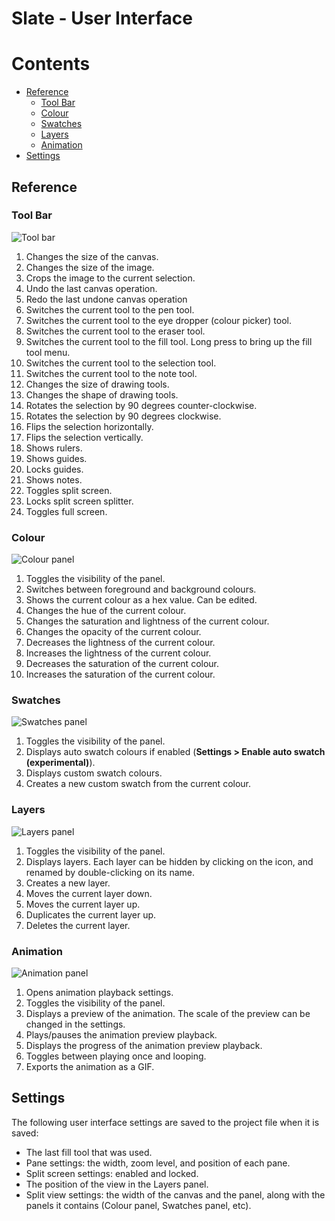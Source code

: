 # Slate - User Interface

<!-- START doctoc generated TOC please keep comment here to allow auto update -->
<!-- DON'T EDIT THIS SECTION, INSTEAD RE-RUN doctoc TO UPDATE -->
# Contents

- [Reference](#reference)
  - [Tool Bar](#tool-bar)
  - [Colour](#colour)
  - [Swatches](#swatches)
  - [Layers](#layers)
  - [Animation](#animation)
- [Settings](#settings)

<!-- END doctoc generated TOC please keep comment here to allow auto update -->

## Reference

### Tool Bar

![Tool bar](https://github.com/mitchcurtis/slate/blob/release/doc/images/slate-tool-bar.png)

1. Changes the size of the canvas.
2. Changes the size of the image.
3. Crops the image to the current selection.
4. Undo the last canvas operation.
5. Redo the last undone canvas operation
6. Switches the current tool to the pen tool.
7. Switches the current tool to the eye dropper (colour picker) tool.
8. Switches the current tool to the eraser tool.
9. Switches the current tool to the fill tool. Long press to bring up the fill tool menu.
10. Switches the current tool to the selection tool.
11. Switches the current tool to the note tool.
12. Changes the size of drawing tools.
13. Changes the shape of drawing tools.
14. Rotates the selection by 90 degrees counter-clockwise.
15. Rotates the selection by 90 degrees clockwise.
16. Flips the selection horizontally.
17. Flips the selection vertically.
18. Shows rulers.
19. Shows guides.
20. Locks guides.
21. Shows notes.
22. Toggles split screen.
23. Locks split screen splitter.
24. Toggles full screen.

### Colour

![Colour panel](https://github.com/mitchcurtis/slate/blob/release/doc/images/slate-colour-panel.png)

1. Toggles the visibility of the panel.
2. Switches between foreground and background colours.
3. Shows the current colour as a hex value. Can be edited.
4. Changes the hue of the current colour.
5. Changes the saturation and lightness of the current colour.
6. Changes the opacity of the current colour.
7. Decreases the lightness of the current colour.
8. Increases the lightness of the current colour.
9. Decreases the saturation of the current colour.
10. Increases the saturation of the current colour.

### Swatches

![Swatches panel](https://github.com/mitchcurtis/slate/blob/release/doc/images/slate-swatches-panel.png)

1. Toggles the visibility of the panel.
2. Displays auto swatch colours if enabled (**Settings > Enable auto swatch (experimental)**).
3. Displays custom swatch colours.
4. Creates a new custom swatch from the current colour.

### Layers

![Layers panel](https://github.com/mitchcurtis/slate/blob/release/doc/images/slate-layers-panel.png)

1. Toggles the visibility of the panel.
2. Displays layers. Each layer can be hidden by clicking on the icon, and renamed by double-clicking on its name.
3. Creates a new layer.
4. Moves the current layer down.
5. Moves the current layer up.
6. Duplicates the current layer up.
7. Deletes the current layer.

### Animation

![Animation panel](https://github.com/mitchcurtis/slate/blob/release/doc/images/slate-animation-panel.png)

1. Opens animation playback settings.
2. Toggles the visibility of the panel.
3. Displays a preview of the animation. The scale of the preview can be changed in the settings.
4. Plays/pauses the animation preview playback.
5. Displays the progress of the animation preview playback.
6. Toggles between playing once and looping.
7. Exports the animation as a GIF.

## Settings

The following user interface settings are saved to the project file when it is saved:

* The last fill tool that was used.
* Pane settings: the width, zoom level, and position of each pane.
* Split screen settings: enabled and locked.
* The position of the view in the Layers panel.
* Split view settings: the width of the canvas and the panel, along with the panels it contains (Colour panel, Swatches panel, etc).
